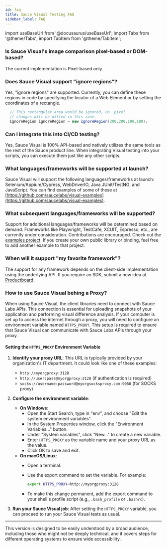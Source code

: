 ```yaml
---
id: faq
title: Sauce Visual Testing FAQ
sidebar_label: FAQ
---
```


import useBaseUrl from '@docusaurus/useBaseUrl';
import Tabs from '@theme/Tabs';
import TabItem from '@theme/TabItem';

### Is Sauce Visual's image comparison pixel-based or DOM-based?

The current implementation is Pixel-based only.

### Does Sauce Visual support "ignore regions"?

Yes, "ignore regions" are supported. Currently, you can define these regions in code by specifying the locator of a Web Element or by setting the coordinates of a rectangle.

```java
  // This rectangular area would be ignored, no  pixel
  // changes will be diffed in this zone.
  IgnoreRegion ignoreRegion = new IgnoreRegion(200,200,100,100);
```

### Can I integrate this into CI/CD testing?

Yes, Sauce Visual is 100% API-based and natively utilizes the same tools as the rest of the Sauce product line. When integrating Visual testing into your scripts, you can execute them just like any other scripts.

### What languages/frameworks will be supported at launch?

Sauce Visual will support the following languages/frameworks at launch: Selenium/Appium/Cypress, WebDriverIO, Java JUnit/TestNG, and JavaScript. You can find examples of some of these at [https://github.com/saucelabs/visual-examples](https://github.com/saucelabs/visual-examples).

### What subsequent languages/frameworks will be supported?

Support for additional languages/frameworks will be determined based on demand. Frameworks like Playwright, TestCafe, XCUIT, Espresso, etc., are currently under consideration. Contributions are encouraged. Check out the [examples project](https://github.com/saucelabs/visual-examples). If you create your own public library or binding, feel free to add another example to that project.

### When will it support "my favorite framework"?

The support for any framework depends on the client-side implementation using the underlying API. If you require an SDK, submit a new idea at [Productboard](https://portal.productboard.com/sauceprod/2-sauce-labs-portal/tabs/4-under-consideration/submit-idea).

### How to use Sauce Visual behing a Proxy?

When using Sauce Visual, the client libraries need to connect with Sauce Labs APIs. This connection is essential for uploading snapshots of your application and performing visual difference analysis. If your computer is set up to access the internet through a proxy, you will need to configure an environment variable named `HTTPS_PROXY`. This setup is required to ensure that Sauce Visual can communicate with Sauce Labs APIs through your proxy.

#### Setting the `HTTPS_PROXY` Environment Variable

1. **Identify your proxy URL**: This URL is typically provided by your organization's IT department. It could look like one of these examples:
    - `http://myorgproxy:3128`
    - `http://user:pass@myorgproxy:3128` (if authentication is required)
    - `socks://username:password@myorgsocksproxy.com:9050` (for SOCKS proxy)

2. **Configure the environment variable**:
    - **On Windows**:
      - Open the Start Search, type in "env", and choose "Edit the system environment variables".
      - In the System Properties window, click the "Environment Variables..." button.
      - Under "System variables", click "New..." to create a new variable.
      - Enter `HTTPS_PROXY` as the variable name and your proxy URL as the value.
      - Click OK to save and exit.
    - **On macOS/Linux**:
      - Open a terminal.
      - Use the export command to set the variable. For example:
        
        ```bash
        export HTTPS_PROXY=http://myorgproxy:3128
        ```

      - To make this change permanent, add the export command to your shell's profile script (e.g., `.bash_profile` or `.bashrc`).

3. **Run your Sauce Visual job**: After setting the `HTTPS_PROXY` variable, you can proceed to run your Sauce Visual tests as usual.
---

This version is designed to be easily understood by a broad audience, including those who might not be deeply technical, and it covers steps for different operating systems to ensure wide accessibility.